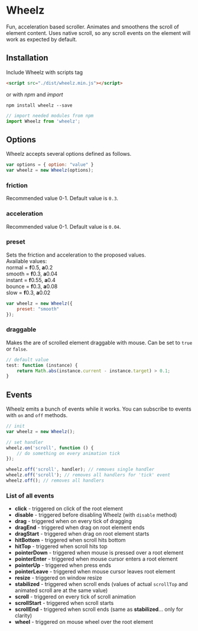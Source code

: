 # Wheelz
Fun, acceleration based scroller. Animates and smoothens the scroll of element content.
Uses native scroll, so any scroll events on the element will work as expected by default. 

## Installation
Include Wheelz with scripts tag

```html
<script src="./dist/wheelz.min.js"></script>
```
or with *npm* and *import*
```shell
npm install wheelz --save
```
```javascript
// import needed modules from npm
import Wheelz from 'wheelz';
```

## Options
Wheelz accepts several options defined as follows.
```javascript
var options = { option: "value" }
var wheelz = new Wheelz(options);
```

### friction
Recommended value 0-1. Default value is `0.3`.

### acceleration
Recommended value 0-1. Default value is `0.04`.

### preset
Sets the friction and acceleration to the proposed values.  
Available values:  
normal = **f**0.5, **a**0.2  
smooth = **f**0.3, **a**0.04  
instant = **f**0.55, **a**0.4  
bounce = **f**0.3, **a**0.08  
slow = **f**0.3, **a**0.02  

```javascript
var wheelz = new Wheelz({
    preset: "smooth"
});
```

### draggable
Makes the are of scrolled element draggable with mouse. Can be set to `true` or `false`.

```javascript
// default value
test: function (instance) {
    return Math.abs(instance.current - instance.target) > 0.1;
}
```

## Events
Wheelz emits a bunch of events while it works. You can subscribe to events with `on` and `off` methods.

```javascript
// init
var wheelz = new Wheelz();

// set handler
wheelz.on('scroll', function () {
    // do something on every animation tick
});

wheelz.off('scroll', handler); // removes single handler
wheelz.off('scroll'); // removes all handlers for 'tick' event
wheelz.off(); // removes all handlers
```

### List of all events
* **click** - triggered on click of the root element
* **disable** - triggered before disabling Wheelz (with `disable` method)
* **drag** - triggered when on every tick of dragging
* **dragEnd** - triggered when drag on root element ends
* **dragStart** - triggered when drag on root element starts
* **hitBottom** - triggered when scroll hits bottom
* **hitTop** - triggered when scroll hits top
* **pointerDown** - triggered when mouse is pressed over a root element
* **pointerEnter** - triggered when mouse cursor enters a root element
* **pointerUp** - triggered when press ends
* **pointerLeave** - triggered when mouse cursor leaves root element
* **resize** - triggered on window resize
* **stabilized** - triggered when scroll ends (values of actual `scrollTop` and animated scroll are at the same value)
* **scroll** - triggered on every tick of scroll animation
* **scrollStart** - triggered when scroll starts
* **scrollEnd** - triggered when scroll ends (same as **stabilized**... only for clarity)
* **wheel** - triggered on mouse wheel over the root element

